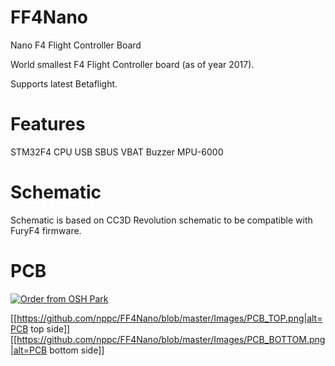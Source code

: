 # FF4Nano
Nano F4 Flight Controller Board

World smallest F4 Flight Controller board (as of year 2017).

Supports latest Betaflight.

# Features
STM32F4 CPU
USB
SBUS
VBAT
Buzzer
MPU-6000

# Schematic
Schematic is based on CC3D Revolution schematic to be compatible with FuryF4 firmware.

# PCB
<a href="https://oshpark.com/shared_projects/Eqp9gJje"><img src="https://oshpark.com/assets/badge-5b7ec47045b78aef6eb9d83b3bac6b1920de805e9a0c227658eac6e19a045b9c.png" alt="Order from OSH Park"></img></a>

[[https://github.com/nppc/FF4Nano/blob/master/Images/PCB_TOP.png|alt=PCB top side]]
[[https://github.com/nppc/FF4Nano/blob/master/Images/PCB_BOTTOM.png|alt=PCB bottom side]]